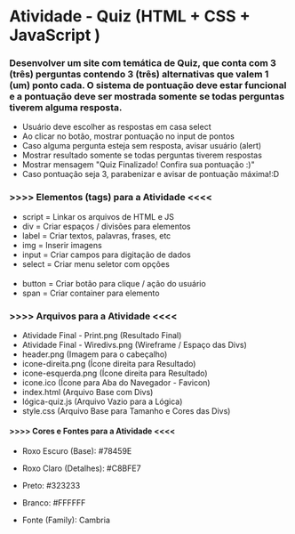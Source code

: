 # Atividade - Quiz (HTML + CSS + JavaScript )
### Desenvolver um site com temática de Quiz, que conta com 3 (três) perguntas contendo 3 (três) alternativas que valem 1 (um) ponto cada. O sistema de pontuação deve estar funcional e a pontuação deve ser mostrada somente se todas perguntas tiverem alguma resposta.

- Usuário deve escolher as respostas em casa select
- Ao clicar no botão, mostrar pontuação no input de pontos
- Caso alguma pergunta esteja sem resposta, avisar usuário (alert)
- Mostrar resultado somente se todas perguntas tiverem respostas
- Mostrar mensagem "Quiz Finalizado! Confira sua pontuação :)"
- Caso pontuação seja 3, parabenizar e avisar de pontuação máxima!:D

###  >>>> Elementos (tags) para a Atividade <<<<

- script = Linkar os arquivos de HTML e JS
- div    = Criar espaços / divisões para elementos
- label  =  Criar textos, palavras, frases, etc
- img    = Inserir imagens
- input  =  Criar campos para digitação de dados
- select =  Criar menu seletor com opções <option>
- button =  Criar botão para clique / ação do usuário
- span   =  Criar container para elemento


### >>>> Arquivos para a Atividade <<<<

- Atividade Final - Print.png (Resultado Final)
- Atividade Final - Wiredivs.png (Wireframe / Espaço das Divs)
- header.png (Imagem para o cabeçalho)
- icone-direita.png (Ícone direita para Resultado)
- icone-esquerda.png (Ícone direita para Resultado)
- icone.ico (Ícone para Aba do Navegador - Favicon)
- index.html (Arquivo Base com Divs)
- lógica-quiz.js (Arquivo Vazio para a Lógica)
- style.css (Arquivo Base para Tamanho e Cores das Divs)


#### >>>> Cores e Fontes para a Atividade <<<<

- Roxo Escuro (Base): #78459E
- Roxo Claro (Detalhes): #C8BFE7
- Preto: #323233
- Branco: #FFFFFF

- Fonte (Family): Cambria
